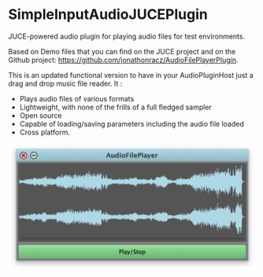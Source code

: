 # SimpleInputAudioJUCEPlugin
JUCE-powered audio plugin for playing audio files for test environments.

Based on Demo files that you can find on the JUCE project and on the Github project: https://github.com/jonathonracz/AudioFilePlayerPlugin.

This is an updated functional version to have in your AudioPluginHost just a drag and drop music file reader.
It :
- Plays audio files of various formats
- Lightweight, with none of the frills of a full fledged sampler
- Open source
- Capable of loading/saving parameters including the audio file loaded
- Cross platform.

![example](screenshot.png)